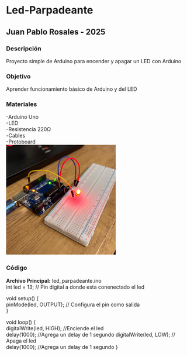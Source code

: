 # Led-Parpadeante
## Juan Pablo Rosales - 2025
### Descripción
Proyecto simple de Arduino para encender y apagar un LED con Arduino
### Objetivo
Aprender funcionamiento básico de Arduino y del LED
### Materiales
-Arduino Uno  
-LED  
-Resistencia 220Ω  
-Cables  
-Protoboard  
<img src="led_parpadeante.jpg" alt="Led Encendido" width="300">
### Código
**Archivo Principal:** led_parpadeante.ino  
int led = 13;  // Pin digital a donde esta conenectado el led  
  
void setup() {  
  pinMode(led, OUTPUT);  // Configura el pin como salida  
}  
  
void loop() {  
  digitalWrite(led, HIGH); //Enciende el led  
  delay(1000);  //Agrega un delay de 1 segundo
  digitalWrite(led, LOW);  // Apaga el led  
  delay(1000);  //Agrega un delay de 1 segundo
}  


